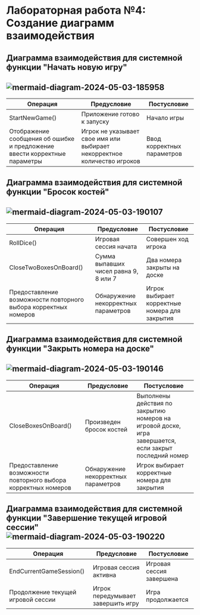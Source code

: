 # Лабораторная работа №4: Создание диаграмм взаимодействия

## Диаграмма взаимодействия для системной функции "Начать новую игру"
![mermaid-diagram-2024-05-03-185958](https://github.com/monoisafourletterword/closesector/assets/107469981/ad0ecba1-7b9a-4d32-904a-144db81ed2dc)
--------------------------------------------------------------

| Операция | Предусловие | Постусловие |
| --- | --- | --- |
| StartNewGame() | Приложение готово к запуску | Начало игры |
| Отображение сообщения об ошибке и предложение ввести корректные параметры | Игрок не указывает свое имя или выбирает некорректное количество игроков | Ввод корректных параметров |

## Диаграмма взаимодействия для системной функции "Бросок костей"
![mermaid-diagram-2024-05-03-190107](https://github.com/monoisafourletterword/closesector/assets/107469981/f2e7d9d1-db0a-4ec7-8ae7-a3e5e8cfa653)
--------------------------------------------------------------

| Операция | Предусловие | Постусловие |
| --- | --- | --- |
| RollDice() | Игровая сессия начата | Совершен ход игрока |
| CloseTwoBoxesOnBoard() | Сумма выпавших чисел равна 9, 8 или 7 | Два номера закрыты на доске |
| Предоставление возможности повторного выбора корректных номеров | Обнаружение некорректных параметров | Игрок выбирает корректные номера для закрытия |

## Диаграмма взаимодействия для системной функции "Закрыть номера на доске"
![mermaid-diagram-2024-05-03-190146](https://github.com/monoisafourletterword/closesector/assets/107469981/f0bd6774-ee26-46b5-94db-17347bc43931)
------------------------------------------------------------------------

| Операция | Предусловие | Постусловие |
| --- | --- | --- |
| CloseBoxesOnBoard() | Произведен бросок костей | Выполнены действия по закрытию номеров на игровой доске, игра завершается, если закрыт последний номер |
| Предоставление возможности повторного выбора корректных номеров | Обнаружение некорректных параметров | Игрок выбирает корректные номера для закрытия |

Диаграмма взаимодействия для системной функции "Завершение текущей игровой сессии"
![mermaid-diagram-2024-05-03-190220](https://github.com/monoisafourletterword/closesector/assets/107469981/12fef3de-b44a-47cc-8dbe-3c0089acc776)
----------------------------------------------------------------------------------

| Операция | Предусловие | Постусловие |
| --- | --- | --- |
| EndCurrentGameSession() | Игровая сессия активна | Игровая сессия завершена |
| Продолжение текущей игровой сессии | Игрок передумывает завершить игру | Игра продолжается |
